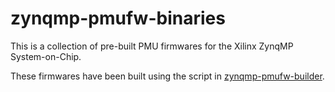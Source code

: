 zynqmp-pmufw-binaries
=====================

This is a collection of pre-built PMU firmwares for the Xilinx ZynqMP
System-on-Chip.

These firmwares have been built using the script in
[zynqmp-pmufw-builder](https://github.com/lucaceresoli/zynqmp-pmufw-builder).
